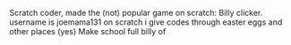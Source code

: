 Scratch coder, made the (not) popular game on scratch: Billy clicker. username is joemama131 on scratch
i give codes through easter eggs and other places (yes)
Make school full billy of

<!---
Joe-mama131/Joe-mama131 is a ✨ special ✨ repository because its `README.md` (this file) appears on your GitHub profile.
You can click the Preview link to take a look at your changes.
--->
